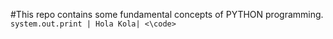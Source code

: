 #This repo contains some fundamental concepts of PYTHON programming.
<code>
	system.out.print | Hola Kola|
<\code>
